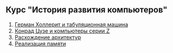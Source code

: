 ## Курс "История развития компьютеров"
1. [Герман Холлерит и табуляционная машина](https://github.com/teacher57/history_of_computers/blob/main/notes/Herman_Hollerith.md)
2. [Конрад Цузе и компьютеры серии Z](https://github.com/teacher57/history_of_computers/blob/main/notes/Konrad_Zuse.md)
3. [Расхождение архитектур](https://github.com/teacher57/history_of_computers/blob/main/notes/computer_architechtures.md)
4. [Реализация памяти](https://github.com/teacher57/history_of_computers/blob/main/notes/memory.md)
